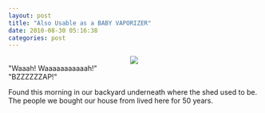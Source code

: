 ```yaml
---
layout: post
title: "Also Usable as a BABY VAPORIZER"
date: 2010-08-30 05:16:38
categories: post
---
```

<div style='text-align:center;'>
<img src='/blog_images/baby_bottle_warmer.png'></div>
"Waaah!  Waaaaaaaaaaah!"<br>"BZZZZZZAP!"

Found this morning in our backyard underneath where the shed used to be.  The people we bought our house from lived here for 50 years.
